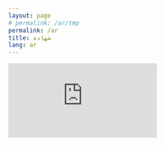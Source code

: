 ```yaml
---
layout: page
# permalink: /ar/tmp
permalink: /ar
title: شهادة
lang: ar
---
```

<iframe src="https://mauritanie-ar.ushahidi.io/posts/create/1" frameborder="0" allowfullscreen></iframe>

